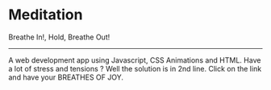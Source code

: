 # Meditation
Breathe In!, Hold, Breathe Out!
_______________________________________
A web development app using Javascript, CSS Animations and HTML.
Have a lot of stress and tensions ? Well the solution is in 2nd line.
Click on the link and have your BREATHES OF JOY.

